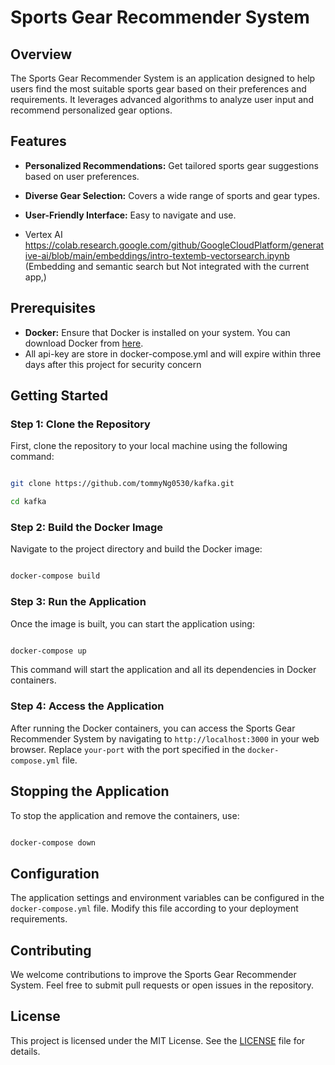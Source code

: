  
# Sports Gear Recommender System
 
## Overview
 
The Sports Gear Recommender System is an application designed to help users find the most suitable sports gear based on their preferences and requirements. It leverages advanced algorithms to analyze user input and recommend personalized gear options.
 
## Features
 
- **Personalized Recommendations:** Get tailored sports gear suggestions based on user preferences.

- **Diverse Gear Selection:** Covers a wide range of sports and gear types.

- **User-Friendly Interface:** Easy to navigate and use.
  
- Vertex AI https://colab.research.google.com/github/GoogleCloudPlatform/generative-ai/blob/main/embeddings/intro-textemb-vectorsearch.ipynb (Embedding and semantic search but Not integrated with the current app,)
 
## Prerequisites
 
- **Docker:** Ensure that Docker is installed on your system. You can download Docker from [here](https://www.docker.com/products/docker-desktop).
- All api-key are store in docker-compose.yml and will expire within three days after this project for security concern

## Getting Started
 
### Step 1: Clone the Repository
 
First, clone the repository to your local machine using the following command:
 
```bash

git clone https://github.com/tommyNg0530/kafka.git

cd kafka

```
 
### Step 2: Build the Docker Image
 
Navigate to the project directory and build the Docker image:
 
```bash

docker-compose build

```
 
### Step 3: Run the Application
 
Once the image is built, you can start the application using:
 
```bash

docker-compose up

```
 
This command will start the application and all its dependencies in Docker containers.
 
### Step 4: Access the Application
 
After running the Docker containers, you can access the Sports Gear Recommender System by navigating to `http://localhost:3000` in your web browser. Replace `your-port` with the port specified in the `docker-compose.yml` file.
 
## Stopping the Application
 
To stop the application and remove the containers, use:
 
```bash

docker-compose down

```
 
## Configuration
 
The application settings and environment variables can be configured in the `docker-compose.yml` file. Modify this file according to your deployment requirements.
 
## Contributing
 
We welcome contributions to improve the Sports Gear Recommender System. Feel free to submit pull requests or open issues in the repository.
 
## License
 
This project is licensed under the MIT License. See the [LICENSE](LICENSE) file for details.
 

 

